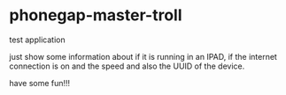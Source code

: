 phonegap-master-troll
=====================

test application

just show some information about if it is running in an IPAD, if the internet connection is on and the speed and also the UUID of the device.

have some fun!!!
